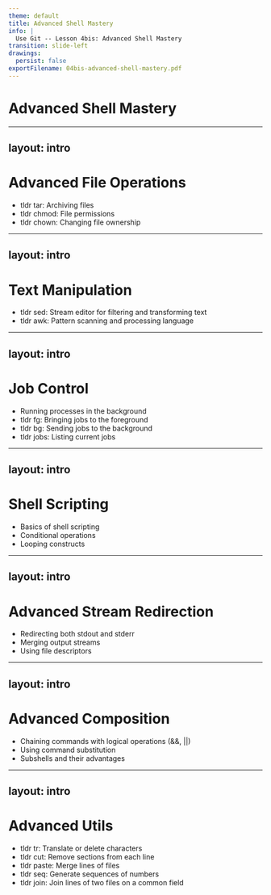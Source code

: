 ```yaml
---
theme: default
title: Advanced Shell Mastery
info: |
  Use Git -- Lesson 4bis: Advanced Shell Mastery
transition: slide-left
drawings:
  persist: false
exportFilename: 04bis-advanced-shell-mastery.pdf
---
```


# Advanced Shell Mastery

---
layout: intro
---

# Advanced File Operations

- tldr tar: Archiving files
- tldr chmod: File permissions
- tldr chown: Changing file ownership

<!-- Dive deep into the concepts, showcasing intricate use-cases. -->

---
layout: intro
---

# Text Manipulation

- tldr sed: Stream editor for filtering and transforming text
- tldr awk: Pattern scanning and processing language

<!-- Examples of complex data transformation using sed and awk. -->

---
layout: intro
---

# Job Control

- Running processes in the background
- tldr fg: Bringing jobs to the foreground
- tldr bg: Sending jobs to the background
- tldr jobs: Listing current jobs

---
layout: intro
---

# Shell Scripting

- Basics of shell scripting
- Conditional operations
- Looping constructs

<!-- Provide examples of simple shell scripts and their explanations. -->

---
layout: intro
---

# Advanced Stream Redirection

- Redirecting both stdout and stderr
- Merging output streams
- Using file descriptors

---
layout: intro
---

# Advanced Composition

- Chaining commands with logical operations (&&, ||)
- Using command substitution
- Subshells and their advantages

---
layout: intro
---

# Advanced Utils

- tldr tr: Translate or delete characters
- tldr cut: Remove sections from each line
- tldr paste: Merge lines of files
- tldr seq: Generate sequences of numbers
- tldr join: Join lines of two files on a common field